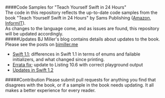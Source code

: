 ####Code Samples for "Teach Yourself Swift in 24 Hours"  
The code in this repository reflects the up-to-date code samples from the book "Teach Yourself Swift in 24 Hours" by Sams Publishing ([Amazon](http://www.amazon.com/gp/product/067233724X/ref=as_li_tl?ie=UTF8&camp=1789&creative=9325&creativeASIN=067233724X&linkCode=as2&tag=sifisoll-20&linkId=HWVLBL6WZJ55OXTW), [InformIT](http://click.linksynergy.com/link?id=k2q8qiHCM08&offerid=163217.2230969&type=2&murl=http%3A%2F%2Fwww.informit.com%2Ftitle%2F9780672337246)).  
As changes to the language come, and as issues are found, this repository will be updated accordingly.  
#####Updates
BJ Miller's blog contains details about updates to the book. Please see the posts on [bjmiller.me](http://bjmiller.me)
* [Swift 1.1](http://bjmiller.me/post/106367636847/styswiftin24h-update); differences in Swift 1.1 in terms of enums and failable initializers, and what changed since printing.  
* [Errata fix](http://bjmiller.me/post/109163406177/errata-fix-in-teach-yourself-swift-in-24-hours); update to Listing 10.6 with correct playground output  
* [Updates in Swift 1.2](http://bjmiller.me/post/116692952237/updates-in-swift-1-2)  

#####Contribution
Please submit pull requests for anything you find that disagrees with the book, or if a sample in the book needs updating. It all makes a better experience for every reader.
